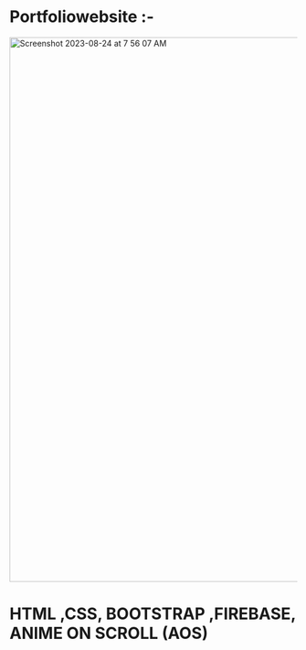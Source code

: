 # Portfoliowebsite :- 


<img width="953" alt="Screenshot 2023-08-24 at 7 56 07 AM" src="https://github.com/Adityalad-25/portfoliowebsite/assets/97255480/224cc447-b0f7-40fa-9c4b-67cb32361687">

# HTML ,CSS, BOOTSTRAP ,FIREBASE, ANIME ON SCROLL (AOS)
